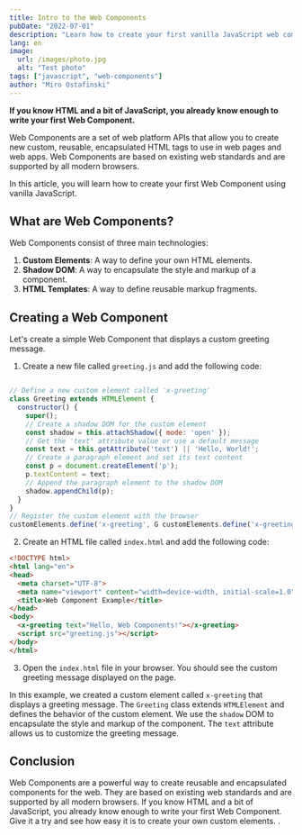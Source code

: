 ```yaml
---
title: Intro to the Web Components
pubDate: "2022-07-01"
description: "Learn how to create your first vanilla JavaScript web component."
lang: en
image:
  url: /images/photo.jpg
  alt: "Test photo"
tags: ["javascript", "web-components"]
author: "Miro Ostafinski"
---
```


**If you know HTML and a bit of JavaScript, you already know enough to write your first Web Component.**

Web Components are a set of web platform APIs that allow you to create new custom, reusable, encapsulated HTML tags to use in web pages and web apps. Web Components are based on existing web standards and are supported by all modern browsers.

In this article, you will learn how to create your first Web Component using vanilla JavaScript.

## What are Web Components?

Web Components consist of three main technologies:

1. **Custom Elements**: A way to define your own HTML elements.
2. **Shadow DOM**: A way to encapsulate the style and markup of a component.
3. **HTML Templates**: A way to define reusable markup fragments.

## Creating a Web Component

Let's create a simple Web Component that displays a custom greeting message.

1. Create a new file called `greeting.js` and add the following code:

```javascript

// Define a new custom element called 'x-greeting'
class Greeting extends HTMLElement {
  constructor() {
	super();
	// Create a shadow DOM for the custom element
	const shadow = this.attachShadow({ mode: 'open' });
	// Get the 'text' attribute value or use a default message
	const text = this.getAttribute('text') || 'Hello, World!';
	// Create a paragraph element and set its text content
	const p = document.createElement('p');
	p.textContent = text;
	// Append the paragraph element to the shadow DOM
	shadow.appendChild(p);
  }
}
// Register the custom element with the browser
customElements.define('x-greeting', G customElements.define('x-greeting', Greeting);
```

2. Create an HTML file called `index.html` and add the following code:

```html
<!DOCTYPE html>
<html lang="en">
<head>
  <meta charset="UTF-8">
  <meta name="viewport" content="width=device-width, initial-scale=1.0">
  <title>Web Component Example</title>
</head>
<body>
  <x-greeting text="Hello, Web Components!"></x-greeting>
  <script src="greeting.js"></script>
</body>
</html>
```

3. Open the `index.html` file in your browser. You should see the custom greeting message displayed on the page.

In this example, we created a custom element called `x-greeting` that displays a greeting message. The `Greeting` class extends `HTMLElement` and defines the behavior of the custom element. We use the `shadow` DOM to encapsulate the style and markup of the component. The `text` attribute allows us to customize the greeting message.

## Conclusion

Web Components are a powerful way to create reusable and encapsulated components for the web. They are based on existing web standards and are supported by all modern browsers. If you know HTML and a bit of JavaScript, you already know enough to write your first Web Component. Give it a try and see how easy it is to create your own custom elements.
.